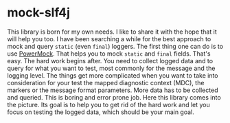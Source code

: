 # mock-slf4j

This library is born for my own needs. I like to share it with the hope that it will help you too. I have been searching a while for the best approach to mock and query `static` (even `final`) loggers. The first thing one can do is to use [PowerMock](https://code.google.com/p/powermock/). That helps you to mock `static` and `final` fields. That's easy. The hard work begins after. You need to collect logged data and to query for what you want to test, most commonly for the message and the logging level. The things get more complicated when you want to take into consideration for your test the mapped diagnostic context (MDC), the markers or the message format parameters. More data has to be collected and queried. This is boring and error prone job. Here this library comes into the picture. Its goal is to help you to get rid of the hard work and let you focus on testing the logged data, which should be your main goal.


